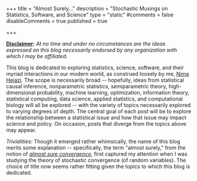 +++
title = "Almost Surely..."
description = "Stochastic Musings on Statistics, Software, and Science"
type = "static"
#comments = false
disableComments = true
published = true

+++

**<u>Disclaimer</u>:** _At no time and under no circumstances are the ideas
expressed on this blog necessarily endorsed by any organization with which I may
be affiliated._

This blog is dedicated to exploring statistics, science, software, and their
myriad interactions in our modern world, as construed loosely by me, [Nima
Hejazi](https://nimahejazi.org). The scope is necessarily broad -- hopefully,
ideas from statistical causal inference, nonparametric statistics,
semiparametric theory, high-dimensional probability, machine learning,
optimization, information theory, statistical computing, data science, applied
statistics, and computational biology will all be explored -- with the variety
of topics necessarily explored to varying degrees of depth. The central goal of
each post will be to explore the relationship between a statistical issue and
how that issue may impact science and policy. On occasion, posts that diverge
from the topics above may appear.

_Trivialities:_ Though it emerged rather whimsically, the name of this blog
merits some explanation -- specifically, the term "almost surely," from the
notion of [_almost sure
convergence_](https://en.wikipedia.org/wiki/Convergence_of_random_variables#Almost_sure_convergence),
first captured my attention when I was studying the theory of stochastic
convergence (of random variables). The choice of title now seems rather fitting
given the topics to which this blog is dedicated.

